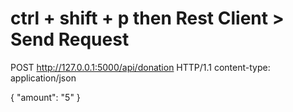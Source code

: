 # ctrl + shift + p then Rest Client > Send Request
POST http://127.0.0.1:5000/api/donation HTTP/1.1
content-type: application/json

{
    "amount": "5"
}